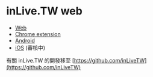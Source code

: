 inLive.TW web
=======
- [Web](http://inlivetw.github.io/chrome)
- [Chrome extension](https://chrome.google.com/webstore/detail/livetw/fhcffinobmpdchcoapdeoinhdmlihiok)
- [Android](https://play.google.com/store/apps/details?id=com.g0v.live)
- [iOS](http://bit.ly/livetw_ios) (審核中)

有關 inLive.TW 的開發移至 [https://github.com/inLiveTW](https://github.com/inLiveTW)